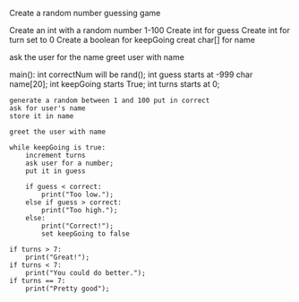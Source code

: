 Create a random number guessing game

Create an int with a random number 1-100
Create int for guess
Create int for turn set to 0
Create a boolean for keepGoing
creat char[] for name

ask the user for the name
greet user with name

main():
    int correctNum will be  rand();
    int guess starts at -999
    char name[20];
    int keepGoing starts True;
    int turns starts at  0;

    generate a random between 1 and 100 put in correct 
    ask for user's name
    store it in name
    
    greet the user with name
    
    while keepGoing is true:
        increment turns
        ask user for a number;
        put it in guess 

        if guess < correct:
            print("Too low.");
        else if guess > correct:
            print("Too high.");
        else:
            print("Correct!");
            set keepGoing to false

    if turns > 7:
        print("Great!");
    if turns < 7:
        print("You could do better.");
    if turns == 7:
        print("Pretty good");


